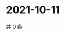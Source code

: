 # 2021-10-11

共 0 条

<!-- BEGIN WEIBO -->
<!-- 最后更新时间 Mon Oct 11 2021 00:11:26 GMT+0800 (China Standard Time) -->

<!-- END WEIBO -->
